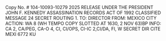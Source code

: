 Copy No. # 104-10093-10279 2025 RELEASE UNDER THE PRESIDENT JOHN F. KENNEDY ASSASSINATION RECORDS ACT OF 1992 CLASSIFIED MESSAGE 24 SECRET ROUTING 1. TO: DIRECTOR FROM: MEXICO CITY ACTION: WA 8 (WH TEMPO COPY SLOTTED AT 1630, 2 NOV 63)BP INFO: CA 2, CA/PEG, CA-O 4, CI, CI/OPS, CI-IC 2,CI/DA, FI, W SECRET DIR CITE MEXI 6772 KU